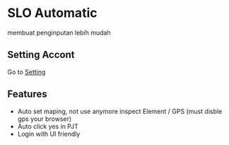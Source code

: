 # SLO Automatic
membuat penginputan lebih mudah
## Setting Accont
 Go to [Setting](https://sbudjk.esdm.go.id/setting)
## Features
- Auto set maping, not use anymore inspect Element / GPS (must disble gps your browser)
- Auto click yes in PJT
- Login with UI friendly
